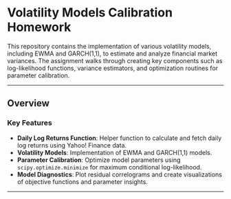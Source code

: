 # Volatility Models Calibration Homework

This repository contains the implementation of various volatility models, including EWMA and GARCH(1,1), to estimate and analyze financial market variances. The assignment walks through creating key components such as log-likelihood functions, variance estimators, and optimization routines for parameter calibration.

---

## **Overview**

### **Key Features**
- **Daily Log Returns Function**: Helper function to calculate and fetch daily log returns using Yahoo! Finance data.
- **Volatility Models**: Implementation of EWMA and GARCH(1,1) models.
- **Parameter Calibration**: Optimize model parameters using `scipy.optimize.minimize` for maximum conditional log-likelihood.
- **Model Diagnostics**: Plot residual correlograms and create visualizations of objective functions and parameter insights.

---

